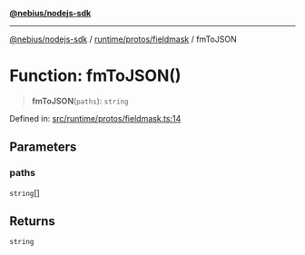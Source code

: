 [**@nebius/nodejs-sdk**](../../../../README.md)

***

[@nebius/nodejs-sdk](../../../../README.md) / [runtime/protos/fieldmask](../README.md) / fmToJSON

# Function: fmToJSON()

> **fmToJSON**(`paths`): `string`

Defined in: [src/runtime/protos/fieldmask.ts:14](https://github.com/nebius/nodejs-sdk/blob/2ec552fb564ad8fdbf78c4eb6e73ce9101501e8a/src/runtime/protos/fieldmask.ts#L14)

## Parameters

### paths

`string`[]

## Returns

`string`
